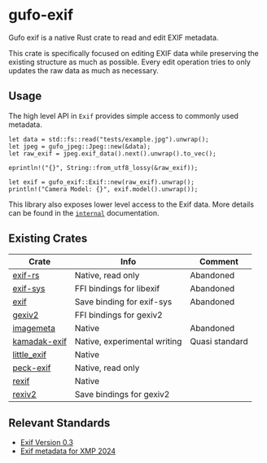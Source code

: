 # gufo-exif

Gufo exif is a native Rust crate to read and edit EXIF metadata.

This crate is specifically focused on editing EXIF data while preserving the existing structure as much as possible. Every edit operation tries to only updates the raw data as much as necessary.

## Usage

The high level API in `Exif` provides simple access to commonly used metadata.

```
let data = std::fs::read("tests/example.jpg").unwrap();
let jpeg = gufo_jpeg::Jpeg::new(&data);
let raw_exif = jpeg.exif_data().next().unwrap().to_vec();

eprintln!("{}", String::from_utf8_lossy(&raw_exif));

let exif = gufo_exif::Exif::new(raw_exif).unwrap();
println!("Camera Model: {}", exif.model().unwrap());
```

This library also exposes lower level access to the Exif data. More details can be found in the [`internal`](internal) documentation.

## Existing Crates

| Crate                                                 | Info                         | Comment        |
|-------------------------------------------------------|------------------------------|----------------|
| [exif-rs](https://crates.io/crates/exif-rs)           | Native, read only            | Abandoned      |
| [exif-sys](https://crates.io/crates/exif-sys)         | FFI bindings for libexif     | Abandoned      |
| [exif](https://crates.io/crates/exif)                 | Save binding for exif-sys    | Abandoned      |
| [gexiv2](https://crates.io/crates/gexiv2-sys)         | FFI bindings for gexiv2      |                |
| [imagemeta](https://crates.io/crates/imagemeta)       | Native                       | Abandoned      |
| [kamadak-exif](https://crates.io/crates/kamadak-exif) | Native, experimental writing | Quasi standard |
| [little\_exif](https://crates.io/crates/little_exif)  | Native                       |                |
| [peck-exif](https://crates.io/crates/peck-exif)       | Native, read only            |                |
| [rexif](https://crates.io/crates/rexif)               | Native                       |                |
| [rexiv2](https://crates.io/crates/rexiv2)             | Save bindings for gexiv2     |                |

## Relevant Standards

- [Exif Version 0.3](https://archive.org/details/exif-specs-3.0-dc-008-translation-2023-e/)
- [Exif metadata for XMP 2024](https://www.cipa.jp/std/documents/download_e.html?CIPA_DC-010-2024_E)
